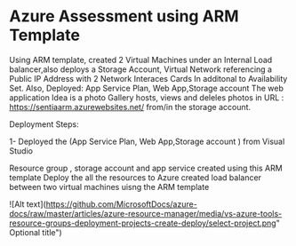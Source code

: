 # Azure Assessment using ARM Template

Using ARM template, created 2 Virtual Machines under an Internal Load balancer,also deploys a Storage Account, Virtual Network referencing a Public IP Address with 2 Network Interaces Cards In additonal to Availability Set.
Also, Deployed: App Service Plan, Web App,Storage account
The web application Idea is a photo Gallery hosts, views and deleles photos in URL : https://sentiaarm.azurewebsites.net/ from/in the storage account.


Deployment Steps:


1- Deployed the (App Service Plan, Web App,Storage account ) from Visual Studio 



Resource group , storage account and app service created using this ARM template 
Deploy the all the resources to Azure 
created load balancer between two virtual machines uisng the ARM template

![Alt text](https://github.com/MicrosoftDocs/azure-docs/raw/master/articles/azure-resource-manager/media/vs-azure-tools-resource-groups-deployment-projects-create-deploy/select-project.png" Optional title")
